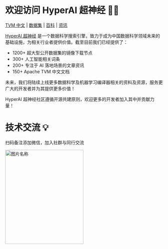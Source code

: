 # 欢迎访问 HyperAI 超神经 🙌🏻 

[TVM 中文](https://tvm.hyper.ai/) |
[数据集](https://hyper.ai/datasets) |
[百科](https://hyper.ai/wiki) |
[资讯](https://hyper.ai/news)

[HyperAI 超神经](https://hyper.ai/) 是一个数据科学搜索引擎，致力于成为中国数据科学领域未来的基础设施，为相关行业者提供价值。截至目前我们已经提供了：

* 1200+ 超大型公开数据集的镜像下载节点
* 300+ 人工智能相关词条
* 200+ 专注于 AI 落地场景的文章资讯
* 150+ Apache TVM 中文文档

未来，我们将陆续上线更多数据科学及机器学习编译器相关的资料及资源，服务更广大的开发者并为其提供更多价值！

HyperAI 超神经社区遵循开源共建原则，欢迎更多的开发者加入其中并贡献力量！

# 技术交流 💡

扫码备注添加微信，加入社群与同行交流

<img src="https://tva1.sinaimg.cn/large/008vxvgGly1h886i3ij5wj30qe100409.jpg" width = "250" height = "300" alt="图片名称" align=center />
